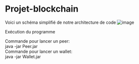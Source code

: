 # Projet-blockchain

Voici un schéma simplifié de notre architecture de code
![image](https://github.com/mazentebib/Projet-blockchain/assets/59921571/3b81cf71-4530-4c27-8249-8df96e832ab2)

Exécution du programme </br>

Commande pour lancer un peer:</br>
java -jar Peer.jar</br>
Commande pour lancer un wallet:</br>
java -jar Wallet.jar </br>

